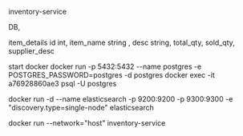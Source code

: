 inventory-service


DB,

item_details
id int,
item_name string ,
desc string,
total_qty,
sold_qty,
supplier_desc

start docker
docker run -p 5432:5432 --name postgres  -e POSTGRES_PASSWORD=postgres -d postgres
docker exec -it a76928860ae3 psql -U postgres 

docker run -d --name elasticsearch  -p 9200:9200 -p 9300:9300 -e "discovery.type=single-node" elasticsearch


docker run  --network="host"  inventory-service
